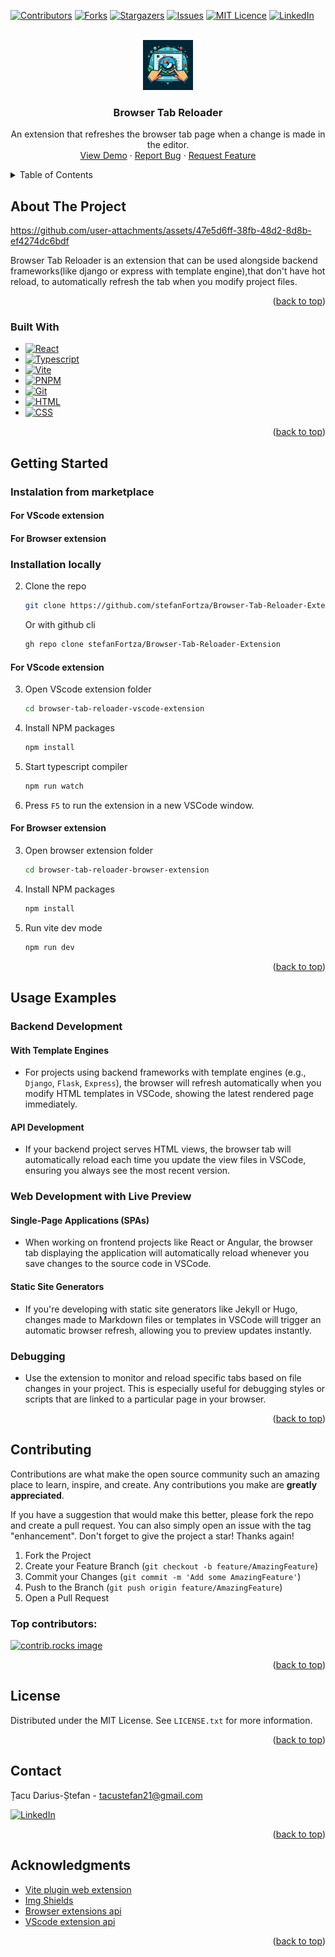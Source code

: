 <!-- Improved compatibility of back to top link: See: https://github.com/stefanFortza/Browser-Tab-Reloader-Extension/pull/73 -->
<a id="readme-top"></a>
<!--
*** Thanks for checking out the Best-README-Template. If you have a suggestion
*** that would make this better, please fork the repo and create a pull request
*** or simply open an issue with the tag "enhancement".
*** Don't forget to give the project a star!
*** Thanks again! Now go create something AMAZING! :D
-->




<!-- PROJECT SHIELDS -->
<!--
*** I'm using markdown "reference style" links for readability.
*** Reference links are enclosed in brackets [ ] instead of parentheses ( ).
*** See the bottom of this document for the declaration of the reference variables
*** for contributors-url, forks-url, etc. This is an optional, concise syntax you may use.
*** https://www.markdownguide.org/basic-syntax/#reference-style-links
-->
[![Contributors][contributors-shield]][contributors-url]
[![Forks][forks-shield]][forks-url]
[![Stargazers][stars-shield]][stars-url]
[![Issues][issues-shield]][issues-url]
[![MIT Licence][licence-shield]][licence-url]
[![LinkedIn][linkedin-shield]][ linkedin-url]



<!-- PROJECT LOGO -->
<br />
<div align="center">
  <a href="https://github.com/stefanFortza/Browser-Tab-Reloader-Extension">
    <img src="images/logo.jpeg" alt="Logo" width="80" height="80">
  </a>

  <h3 align="center">Browser Tab Reloader</h3>

  <p align="center">
   An extension that refreshes the browser tab page when a change is made in the editor. 
    <br />
    <a href="https://github.com/stefanFortza/Browser-Tab-Reloader-Extension">View Demo</a>
    ·
    <a href="https://github.com/stefanFortza/Browser-Tab-Reloader-Extension/issues/new?labels=bug&template=bug-report---.md">Report Bug</a>
    ·
    <a href="https://github.com/stefanFortza/Browser-Tab-Reloader-Extension/issues/new?labels=enhancement&template=feature-request---.md">Request Feature</a>
  </p>
</div>



<!-- TABLE OF CONTENTS -->
<details>
  <summary>Table of Contents</summary>
  <ol>
    <li>
      <a href="#about-the-project">About The Project</a>
      <ul>
        <li><a href="#built-with">Built With</a></li>
      </ul>
    </li>
    <li>
      <a href="#getting-started">Getting Started</a>
      <ul>
        <li><a href="#prerequisites">Prerequisites</a></li>
        <li><a href="#installation">Installation</a></li>
      </ul>
    </li>
    <li><a href="#usage">Usage</a></li>
    <!-- <li><a href="#roadmap">Roadmap</a></li> -->
    <li><a href="#contributing">Contributing</a></li>
    <li><a href="#license">License</a></li>
    <li><a href="#contact">Contact</a></li>
    <li><a href="#acknowledgments">Acknowledgments</a></li>
  </ol>
</details>



<!-- ABOUT THE PROJECT -->
## About The Project

https://github.com/user-attachments/assets/47e5d6ff-38fb-48d2-8d8b-ef4274dc6bdf

Browser Tab Reloader is an extension that can be used alongside backend frameworks(like django or express with template engine),that don't have hot reload, to automatically refresh the tab when you modify project files.

<p align="right">(<a href="#readme-top">back to top</a>)</p>



### Built With

* [![React][React.js]][React-url]
* [![Typescript][Typescript]][Typescript-url]
* [![Vite][Vite]][Vite-url]
* [![PNPM][pnpm]][pnpm-url]
* [![Git][git]][git-url]
* [![HTML][html]][html-url]
* [![CSS][css]][css-url]

<p align="right">(<a href="#readme-top">back to top</a>)</p>


<!-- GETTING STARTED -->
## Getting Started

### Instalation from marketplace

#### For VScode extension

#### For Browser extension

### Installation locally

2. Clone the repo
   ```sh
   git clone https://github.com/stefanFortza/Browser-Tab-Reloader-Extension.git
   ```
   Or with github cli

   ```sh
   gh repo clone stefanFortza/Browser-Tab-Reloader-Extension
   ```

#### For VScode extension

3. Open VScode extension folder
   ```sh
   cd browser-tab-reloader-vscode-extension
   ```

4. Install NPM packages
   ```sh
   npm install
   ```

5. Start typescript compiler
   ```sh
   npm run watch
   ```

6. Press `F5` to run the extension in a new VSCode window.

#### For Browser extension

3. Open browser extension folder
   ```sh
   cd browser-tab-reloader-browser-extension
   ```

4. Install NPM packages
   ```sh
   npm install
   ```

5. Run vite dev mode
   ```sh
   npm run dev
   ```

<p align="right">(<a href="#readme-top">back to top</a>)</p>



<!-- USAGE EXAMPLES -->
## Usage Examples

### Backend Development

#### With Template Engines
- For projects using backend frameworks with template engines (e.g., `Django`, `Flask`, `Express`), the browser will refresh automatically when you modify HTML templates in VSCode, showing the latest rendered page immediately.

#### API Development
- If your backend project serves HTML views, the browser tab will automatically reload each time you update the view files in VSCode, ensuring you always see the most recent version.


### Web Development with Live Preview

#### Single-Page Applications (SPAs)
- When working on frontend projects like React or Angular, the browser tab displaying the application will automatically reload whenever you save changes to the source code in VSCode.

#### Static Site Generators
- If you're developing with static site generators like Jekyll or Hugo, changes made to Markdown files or templates in VSCode will trigger an automatic browser refresh, allowing you to preview updates instantly.

### Debugging

- Use the extension to monitor and reload specific tabs based on file changes in your project. This is especially useful for debugging styles or scripts that are linked to a particular page in your browser.





<p align="right">(<a href="#readme-top">back to top</a>)</p>



<!-- ROADMAP -->
<!-- ## Roadmap

- [x] Add Changelog
- [x] Add back to top links
- [ ] Add Additional Templates w/ Examples
- [ ] Add "components" document to easily copy & paste sections of the readme
- [ ] Multi-language Support
    - [ ] Chinese
    - [ ] Spanish

See the [open issues](https://github.com/stefanFortza/Browser-Tab-Reloader-Extension/issues) for a full list of proposed features (and known issues).

<p align="right">(<a href="#readme-top">back to top</a>)</p> -->



<!-- CONTRIBUTING -->
## Contributing

Contributions are what make the open source community such an amazing place to learn, inspire, and create. Any contributions you make are **greatly appreciated**.

If you have a suggestion that would make this better, please fork the repo and create a pull request. You can also simply open an issue with the tag "enhancement".
Don't forget to give the project a star! Thanks again!

1. Fork the Project
2. Create your Feature Branch (`git checkout -b feature/AmazingFeature`)
3. Commit your Changes (`git commit -m 'Add some AmazingFeature'`)
4. Push to the Branch (`git push origin feature/AmazingFeature`)
5. Open a Pull Request

### Top contributors:

<a href="https://github.com/stefanFortza/Browser-Tab-Reloader-Extension/graphs/contributors">
  <img src="https://contrib.rocks/image?repo=stefanFortza/Browser-Tab-Reloader-Extension" alt="contrib.rocks image" />
</a>

<p align="right">(<a href="#readme-top">back to top</a>)</p>



<!-- LICENSE -->
## License

Distributed under the MIT License. See `LICENSE.txt` for more information.

<p align="right">(<a href="#readme-top">back to top</a>)</p>



<!-- CONTACT -->
## Contact

Țacu Darius-Ștefan - tacustefan21@gmail.com

[![LinkedIn][linkedin-shield]][ linkedin-url]

<!-- Project Link: [https://github.com/your_username/repo_name](https://github.com/your_username/repo_name) -->

<p align="right">(<a href="#readme-top">back to top</a>)</p>



<!-- ACKNOWLEDGMENTS -->
## Acknowledgments

* [Vite plugin web extension](https://github.com/aklinker1/vite-plugin-web-extension)
* [Img Shields](https://shields.io)
* [Browser extensions api](https://developer.mozilla.org/en-US/docs/Mozilla/Add-ons/WebExtensions)
* [VScode extension api](https://code.visualstudio.com/api)

<p align="right">(<a href="#readme-top">back to top</a>)</p>



<!-- MARKDOWN LINKS & IMAGES -->
<!-- https://www.markdownguide.org/basic-syntax/#reference-style-links -->
[contributors-shield]: https://img.shields.io/github/contributors/stefanFortza/Browser-Tab-Reloader-Extension.svg?style=for-the-badge
[contributors-url]: https://github.com/stefanFortza/Browser-Tab-Reloader-Extension/graphs/contributors
[forks-shield]: https://img.shields.io/github/forks/stefanFortza/Browser-Tab-Reloader-Extension.svg?style=for-the-badge
[forks-url]: https://github.com/stefanFortza/Browser-Tab-Reloader-Extension/network/members
[stars-shield]: https://img.shields.io/github/stars/stefanFortza/Browser-Tab-Reloader-Extension.svg?style=for-the-badge
[stars-url]: https://github.com/stefanFortza/Browser-Tab-Reloader-Extension/stargazers
[issues-shield]: https://img.shields.io/github/issues/stefanFortza/Browser-Tab-Reloader-Extension.svg?style=for-the-badge
[issues-url]: https://github.com/stefanFortza/Browser-Tab-Reloader-Extension/issues
[licence-shield]: https://img.shields.io/github/license/stefanFortza/Browser-Tab-Reloader-Extension.svg?style=for-the-badge
[licence-url]: https://github.com/stefanFortza/Browser-Tab-Reloader-Extension/blob/master/LICENCE.txt
[linkedin-shield]: https://img.shields.io/badge/-LinkedIn-black.svg?style=for-the-badge&logo=linkedin&colorB=555
[linkedin-url]: https://www.linkedin.com/in/tacudarius/
[demo-video]: images/demo.mp4
[Typescript]: https://img.shields.io/badge/TypeScript-3178C6?style=for-the-badge&logo=typescript&logoColor=fff
[Typescript-url]: https://www.typescriptlang.org
[React.js]: https://img.shields.io/badge/React-20232A?style=for-the-badge&logo=react&logoColor=61DAFB
[React-url]: https://reactjs.org/
[Vite]: https://img.shields.io/badge/vite-FFFFFF?style=for-the-badge&logo=vite&logoColor=646CFF
[Vite-url]: https://vitejs.dev/
[pnpm]: https://img.shields.io/badge/pnpm-F69220?style=for-the-badge&logo=pnpm&logoColor=fff
[pnpm-url]: https://pnpm.io/
[git]: https://img.shields.io/badge/Git-F05032?style=for-the-badge&logo=git&logoColor=fff
[git-url]: https://git-scm.com/
[html]: https://img.shields.io/badge/HTML-%23E34F26.svg?style=for-the-badge&logo=html5&logoColor=white
[html-url]: https://developer.mozilla.org/en-US/docs/Web/HTML
[css]: https://img.shields.io/badge/CSS-1572B6?style=for-the-badge&logo=css3&logoColor=fff
[css-url]: https://developer.mozilla.org/en-US/docs/Web/CSS
